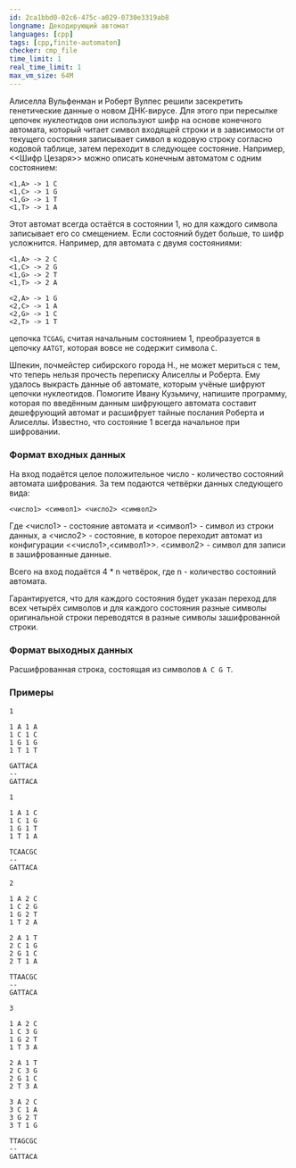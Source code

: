 ```yaml
---
id: 2ca1bbd0-02c6-475c-a029-0730e3319ab8
longname: Декодирующий автомат
languages: [cpp]
tags: [cpp,finite-automaton]
checker: cmp_file
time_limit: 1
real_time_limit: 1
max_vm_size: 64M
---
```


Алиселла Вульфенман и Роберт Вулпес решили засекретить генетические данные о новом ДНК-вирусе. Для этого при пересылке цепочек нуклеотидов они используют шифр на основе конечного автомата, который читает символ входящей строки и в зависимости от текущего состояния записывает символ в кодовую строку согласно кодовой таблице, затем переходит в следующее состояние. Например, <<Шифр Цезаря>> можно описать конечным автоматом с одним состоянием:
```
<1,A> -> 1 C
<1,C> -> 1 G
<1,G> -> 1 T
<1,T> -> 1 A
```
Этот автомат всегда остаётся в состоянии 1, но для каждого символа записывает его со смещением.
Если состояний будет больше, то шифр усложнится.
Например, для автомата с двумя состояниями:
```
<1,A> -> 2 C
<1,C> -> 2 G
<1,G> -> 2 T
<1,T> -> 2 A

<2,A> -> 1 G
<2,C> -> 1 A
<2,G> -> 1 C
<2,T> -> 1 T
```
цепочка ``TCGAG``, считая начальным состоянием 1, преобразуется в цепочку ``AATGT``, которая вовсе не содержит символа ``C``.

Шпекин, почмейстер сибирского города Н., не может мериться с тем, что теперь нельзя прочесть переписку Алиселлы и Роберта. Ему удалось выкрасть данные об автомате, которым учёные шифруют цепочки нуклеотидов. Помогите Ивану Кузьмичу, напишите программу, которая по введённым данным шифрующего автомата составит дешефрующий автомат и расшифрует тайные послания Роберта и Алиселлы. Известно, что состояние 1 всегда начальное при шифровании.

### Формат входных данных

На вход подаётся целое положительное число - количество состояний автомата шифрования.
За тем подаются четвёрки данных следующего вида:
```
<число1> <символ1> <число2> <символ2>
```
Где <число1> - состояние автомата и <символ1> - символ из строки данных, а <число2> - состояние, в которое переходит автомат из конфигурации <<число1>,<символ1>>. <символ2> - символ для записи в зашифрованные данные.

Всего на вход подаётся 4 * n четвёрок, где n - количество состояний автомата.

Гарантируется, что для каждого состояния будет указан переход для всех четырёх символов и для каждого состояния разные символы оригинальной строки переводятся в разные символы зашифрованной строки.

### Формат выходных данных

Расшифрованная строка, состоящая из символов ``A C G T``.

### Примеры

```
1

1 A 1 A
1 C 1 C
1 G 1 G
1 T 1 T

GATTACA
--
GATTACA
```

```
1

1 A 1 C
1 C 1 G
1 G 1 T
1 T 1 A

TCAACGC
--
GATTACA
```

```
2

1 A 2 C
1 C 2 G
1 G 2 T
1 T 2 A

2 A 1 T
2 C 1 G
2 G 1 C
2 T 1 A

TTAACGC
--
GATTACA
```

```
3

1 A 2 C
1 C 3 G
1 G 2 T
1 T 3 A

2 A 1 T
2 C 3 G
2 G 1 C
2 T 3 A

3 A 2 C
3 C 1 A
3 G 2 T
3 T 1 G

TTAGCGC
--
GATTACA
```
